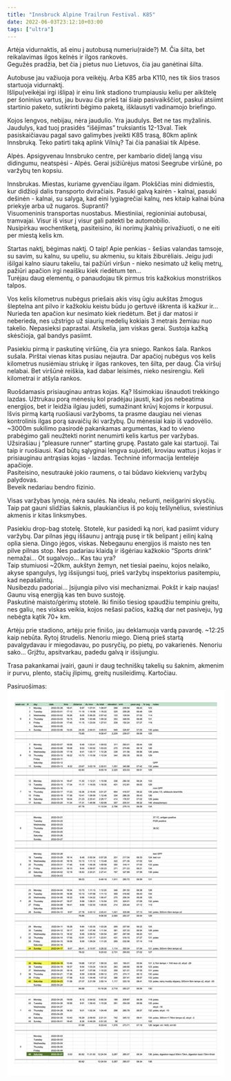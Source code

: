 ```yaml
---
title: "Innsbruck Alpine Trailrun Festival. K85"
date: 2022-06-03T23:12:10+03:00
tags: ["ultra"]
---
```


Artėja vidurnaktis, aš einu į autobusą numeriu(raide?) M. Čia šilta, bet reikalavimas ilgos kelnės ir ilgos rankovės.<br>
Gegužės pradžia, bet čia į pietus nuo Lietuvos, čia jau ganėtinai šilta.<br>

Autobuse jau važiuoja pora veikėjų. Arba K85 arba K110, nes tik šios trasos startuoja vidurnaktį.<br>
Išlipu(veikėjai irgi išlipa) ir einu link stadiono trumpiausiu keliu per aikštelę per šoninius vartus, jau buvau čia prieš tai šiaip pasivaikščiot, paskui atsiimt startinio paketo, sutikrinti bėgimo paketą, išklausyti vadinamojo briefingo.<br>

Kojos lengvos, nebijau, nėra jaudulio. Yra jaudulys. Bet ne tas myžalinis. Jaudulys, kad tuoj prasidės “išėjimas” truksiantis 12-13val. Tiek pasiskaičiavau pagal savo galimybes įveikti K85 trasą, 80km aplink Innsbruką. Teko patirti taką aplink Vilnių? Tai čia panašiai tik Alpėse.<br>

Alpės. Apsigyvenau Innsbruko centre, per kambario didelį langą visu didingumu, neatspėsi - Alpės. Gerai įsižiūrėjus matosi Seegrube viršūnė, po varžybų ten kopsiu.<br>

Innsbrukas. Miestas, kuriame gyvenčiau ilgam. Plokščias mini didmiestis, kur didžioji dalis transporto dviračiais. Pasuki galvą kairėn - kalnai, pasuki dešinėn - kalnai, su salyga, kad eini lygiagrečiai kalnų, nes kitaip kalnai būna priekyje arba už nugaros. Supranti?<br>
Visuomeninis transportas nuostabus. Miestiniiai, regioniniai autobusai, tramvajai. Visur iš visur į visur gali patekti be automobilio.<br>
Nusipirkau wochentiketą, pasiteisino, iki norimų įkalnių privažiuoti, o ne eiti per miestą kelis km.<br>

Startas naktį, bėgimas naktį. O taip! Apie penkias - šešias valandas tamsoje, su savim, su kalnu, su upeliu, su akmeniu, su kitais žiburėliais. Jeigu judi išilgai kalno siauru takeliu, tai pažiūri viršun - nieko nesimato už kelių metrų, pažiūri apačion irgi neaišku kiek riedėtum ten…<br>
Turėjau daug elementų, o panaudojau tik pirmus tris kažkokius monstriškos talpos.<br>

Vos kelis kilometrus nubėgus priešais akis visų ūgiu aukštas žmogus šleptelna ant pilvo ir kažkokiu keistu būdu jo gertuvė iškrenta iš kažkur ir… Nurieda ten apačion kur nesimato kiek riedėtum. Bet ji dar matosi ir neberieda, nes užstrigo už siaurių medelių kokiais 3 metrais žemiau nuo takelio. Nepasieksi paprastai. Atsikelia, jam viskas gerai. Sustoja kažką skėsčioja, gal bandys pasiimt.<br>

Pasiekiu pirmą ir paskutinę viršūnę, čia yra sniego. Rankos šala. Rankos sušala. Pirštai vienas kitas pusiau nejautra. Dar apačioj nubėgus vos kelis kilometrus nusiėmiau striukę ir ilgas rankoves, ten šilta, per daug. Čia viršuj nelabai. Bet viršūnė reiškia, kad dabar leisimės, nieko nesirengiu. Keli kilometrai ir atšyla rankos.<br>

Ruošdamasis prisiauginau antras kojas. Ką? Išsimokiau išnaudoti trekkingo lazdas. Užtrukau porą mėnesių kol pradėjau jausti, kad jos nebeatima energijos, bet ir leidžia ilgiau judėti, sumažinant krūvį kojoms ir korpusui.<br>
Išvis pirmą kartą ruošiausi varžyboms, ta prasme daugiau nei vienas kontrolinis ilgas porą savaičių iki varžybų. Du mėnesiai kaip iš vadovėlio. ~3000m sukilimo pasirodė pakankamas argumentas, kad to vieno prabėgimo gali neužtekti norint nenumirti kelis kartus per varžybas.<br>
Užsirašiau į “pleasure runner” startinę grupę. Pastato gale kai startuoji. Tai taip ir ruošiausi. Kad būtų sąlyginai lengva sujudėti, kroviau wattus į kojas ir prisiauginau antrąsias kojas - lazdas. Techninė informacija lentelėje apačioje.<br>
Pasiteisino, nesutraukė jokio raumens, o tai būdavo kiekvienų varžybų palydovas.<br>
Beveik nedariau bendro fizinio.<br>

Visas varžybas lynoja, nėra saulės. Na idealu, nešunti, neišgarini skysčių. Taip pat gauni slidžias šaknis, plaukiančius iš po kojų tešlynėlius, sviestinius akmenis ir kitas linksmybes.<br>

Pasiekiu drop-bag stotelę. Stotelė, kur pasidedi ką nori, kad pasiimt vidury varžybų. Dar pilnas jėgų iššaunu į antrąją pusę ir tik belipant į eilinį kalną oplia siena. Dingo jėgos, viskas. Nebegaunu energijos iš maisto nes ten pilve pilnas stop. Nes padariau klaidą ir išgėriau kažkokio “Sports drink” nemažai… Ot sugalvojo… Kas tau yra?<br>
Taip stumiuosi ~20km, aukštyn žemyn, net tiesiai paeinu, kojos nelaiko, akyse spangulys, lyg išsijungsi tuoj, prieš varžybų inspektorius pasitempiu, kad nepašalintų.<br>
Nusibezdu padoriai… Įsijungia pilvo visi mechanizmai. Pokšt ir kaip naujas! Gaunu visą energiją kas ten buvo sustoję.<br>
Paskutinė maisto/gėrimų stotelė. Iki finišo tiesiog spaudžiu tempiniu greitu, nes galiu, nes viskas veikia, kojos nešasi pačios, kažką dar net pasiveju, lyg nebėgta kątik 70+ km.<br>

Artėju prie stadiono, artėju prie finišo, jau deklamuoja vardą pavardę. ~12:25 kaip nebūta. Rytoj štrudelis. Nenoriu miego. Dieną prieš startą pavalgydavau ir miegodavau, po pusryčių, po pietų, po vakarienės. Nenoriu sako… Grįžtu, apsitvarkau, padedu galvą ir išsijungiu.<br>

Trasa pakankamai įvairi, gauni ir daug techniškų takelių su šaknim, akmenim ir purvu, plento, stačių įlipimų, greitų nusileidimų. Kartočiau.<br>

Pasiruošimas:
<a href="/images/iatf_prep.png">
![pasiruošimas](/images/iatf_prep.png)
</a>

